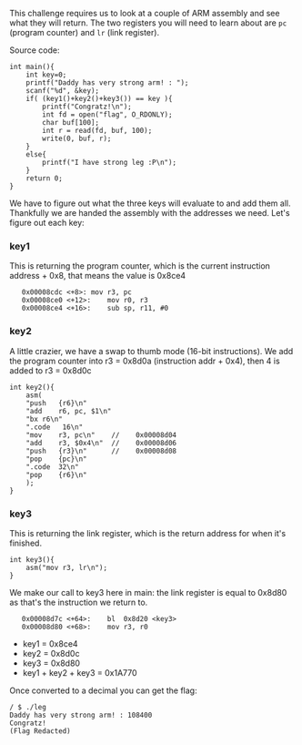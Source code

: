 This challenge requires us to look at a couple of ARM assembly and see what they will return.
The two registers you will need to learn about are `pc` (program counter) and `lr` (link register). 

Source code:
```
int main(){
	int key=0;
	printf("Daddy has very strong arm! : ");
	scanf("%d", &key);
	if( (key1()+key2()+key3()) == key ){
		printf("Congratz!\n");
		int fd = open("flag", O_RDONLY);
		char buf[100];
		int r = read(fd, buf, 100);
		write(0, buf, r);
	}
	else{
		printf("I have strong leg :P\n");
	}
	return 0;
}
```
We have to figure out what the three keys will evaluate to and add them all. Thankfully we are handed
the assembly with the addresses we need. Let's figure out each key:

### key1 
This is returning the program counter, which is the current instruction address + 0x8, that means the value is 0x8ce4
```
   0x00008cdc <+8>:	mov	r3, pc
   0x00008ce0 <+12>:	mov	r0, r3
   0x00008ce4 <+16>:	sub	sp, r11, #0
```

### key2
A little crazier, we have a swap to thumb mode (16-bit instructions). We add the program counter into r3 = 0x8d0a (instruction addr + 0x4), then 4 is added to r3 = 0x8d0c
```
int key2(){
	asm(
	"push	{r6}\n"
	"add	r6, pc, $1\n"
	"bx	r6\n"
	".code   16\n"
	"mov	r3, pc\n"    //    0x00008d04
	"add	r3, $0x4\n"  //    0x00008d06
	"push	{r3}\n"      //    0x00008d08
	"pop	{pc}\n"
	".code	32\n"
	"pop	{r6}\n"
	);
}
```

### key3 
This is returning the link register, which is the return address for when it's
finished.
```
int key3(){
	asm("mov r3, lr\n");
}
```
We make our call to key3 here in main: the link register is equal to 0x8d80 as that's the instruction we return to.
```
   0x00008d7c <+64>:	bl	0x8d20 <key3>
   0x00008d80 <+68>:	mov	r3, r0
```

- key1 = 0x8ce4
- key2 = 0x8d0c
- key3 = 0x8d80
- key1 + key2 + key3 = 0x1A770

Once converted to a decimal you can get the flag:
```
/ $ ./leg
Daddy has very strong arm! : 108400
Congratz!
(Flag Redacted)
```